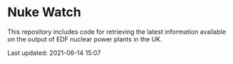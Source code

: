 # Nuke Watch

This repository includes code for retrieving the latest information available on the output of EDF nuclear power plants in the UK.

Last updated: 2021-06-14 15:07